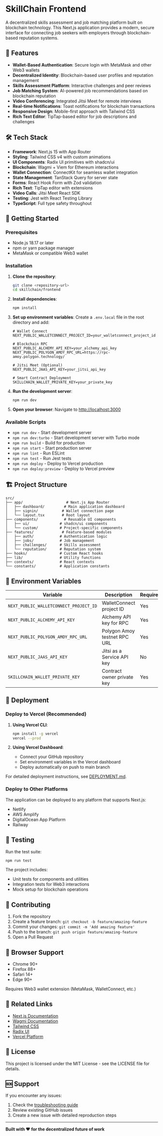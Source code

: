 # SkillChain Frontend

A decentralized skills assessment and job matching platform built on blockchain technology. This Next.js application provides a modern, secure interface for connecting job seekers with employers through blockchain-based reputation systems.

## 🌟 Features

- **Wallet-Based Authentication**: Secure login with MetaMask and other Web3 wallets
- **Decentralized Identity**: Blockchain-based user profiles and reputation management
- **Skills Assessment Platform**: Interactive challenges and peer reviews
- **Job Matching System**: AI-powered job recommendations based on blockchain reputation
- **Video Conferencing**: Integrated Jitsi Meet for remote interviews
- **Real-time Notifications**: Toast notifications for blockchain transactions
- **Responsive Design**: Mobile-first approach with Tailwind CSS
- **Rich Text Editor**: TipTap-based editor for job descriptions and challenges

## 🛠️ Tech Stack

- **Framework**: Next.js 15 with App Router
- **Styling**: Tailwind CSS v4 with custom animations
- **UI Components**: Radix UI primitives with shadcn/ui
- **Blockchain**: Wagmi + Viem for Ethereum interactions
- **Wallet Connection**: ConnectKit for seamless wallet integration
- **State Management**: TanStack Query for server state
- **Forms**: React Hook Form with Zod validation
- **Rich Text**: TipTap editor with extensions
- **Video Calls**: Jitsi Meet React SDK
- **Testing**: Jest with React Testing Library
- **TypeScript**: Full type safety throughout

## 🚀 Getting Started

### Prerequisites

- Node.js 18.17 or later
- npm or yarn package manager
- MetaMask or compatible Web3 wallet

### Installation

1. **Clone the repository**:
   ```bash
   git clone <repository-url>
   cd skillchain/frontend
   ```

2. **Install dependencies**:
   ```bash
   npm install
   ```

3. **Set up environment variables**:
   Create a `.env.local` file in the root directory and add:
   ```env
   # Wallet Connect
   NEXT_PUBLIC_WALLETCONNECT_PROJECT_ID=your_walletconnect_project_id

   # Blockchain RPC
   NEXT_PUBLIC_ALCHEMY_API_KEY=your_alchemy_api_key
   NEXT_PUBLIC_POLYGON_AMOY_RPC_URL=https://rpc-amoy.polygon.technology/

   # Jitsi Meet (Optional)
   NEXT_PUBLIC_JAAS_API_KEY=your_jitsi_api_key

   # Smart Contract Deployment
   SKILLCHAIN_WALLET_PRIVATE_KEY=your_private_key
   ```

4. **Run the development server**:
   ```bash
   npm run dev
   ```

5. **Open your browser**:
   Navigate to [http://localhost:3000](http://localhost:3000)

### Available Scripts

- `npm run dev` - Start development server
- `npm run dev:turbo` - Start development server with Turbo mode
- `npm run build` - Build for production
- `npm run start` - Start production server
- `npm run lint` - Run ESLint
- `npm run test` - Run Jest tests
- `npm run deploy` - Deploy to Vercel production
- `npm run deploy:preview` - Deploy to Vercel preview

## 🏗️ Project Structure

```
src/
├── app/                    # Next.js App Router
│   ├── dashboard/         # Main application dashboard
│   ├── signin/           # Wallet connection page
│   └── layout.tsx        # Root layout
├── components/            # Reusable UI components
│   ├── ui/              # shadcn/ui components
│   └── custom/          # Project-specific components
├── features/             # Feature-based modules
│   ├── auth/            # Authentication logic
│   ├── jobs/            # Job management
│   ├── challenges/      # Skills assessment
│   └── reputation/      # Reputation system
├── hooks/               # Custom React hooks
├── lib/                 # Utility functions
├── contexts/            # React contexts
└── constants/           # Application constants
```

## 🔐 Environment Variables

| Variable | Description | Required |
|----------|-------------|----------|
| `NEXT_PUBLIC_WALLETCONNECT_PROJECT_ID` | WalletConnect project ID | Yes |
| `NEXT_PUBLIC_ALCHEMY_API_KEY` | Alchemy API key for RPC | Yes |
| `NEXT_PUBLIC_POLYGON_AMOY_RPC_URL` | Polygon Amoy testnet RPC URL | Yes |
| `NEXT_PUBLIC_JAAS_API_KEY` | Jitsi as a Service API key | No |
| `SKILLCHAIN_WALLET_PRIVATE_KEY` | Contract owner private key | Yes |

## 🚀 Deployment

### Deploy to Vercel (Recommended)

1. **Using Vercel CLI**:
   ```bash
   npm install -g vercel
   vercel --prod
   ```

2. **Using Vercel Dashboard**:
   - Connect your GitHub repository
   - Set environment variables in the Vercel dashboard
   - Deploy automatically on push to main branch

For detailed deployment instructions, see [DEPLOYMENT.md](./DEPLOYMENT.md).

### Deploy to Other Platforms

The application can be deployed to any platform that supports Next.js:
- Netlify
- AWS Amplify
- DigitalOcean App Platform
- Railway

## 🧪 Testing

Run the test suite:

```bash
npm run test
```

The project includes:
- Unit tests for components and utilities
- Integration tests for Web3 interactions
- Mock setup for blockchain operations

## 🤝 Contributing

1. Fork the repository
2. Create a feature branch: `git checkout -b feature/amazing-feature`
3. Commit your changes: `git commit -m 'Add amazing feature'`
4. Push to the branch: `git push origin feature/amazing-feature`
5. Open a Pull Request

## 📱 Browser Support

- Chrome 90+
- Firefox 88+
- Safari 14+
- Edge 90+

Requires Web3 wallet extension (MetaMask, WalletConnect, etc.)

## 🔗 Related Links

- [Next.js Documentation](https://nextjs.org/docs)
- [Wagmi Documentation](https://wagmi.sh/)
- [Tailwind CSS](https://tailwindcss.com/)
- [Radix UI](https://www.radix-ui.com/)
- [Vercel Platform](https://vercel.com/)

## 📄 License

This project is licensed under the MIT License - see the LICENSE file for details.

## 🆘 Support

If you encounter any issues:

1. Check the [troubleshooting guide](./DEPLOYMENT.md#troubleshooting)
2. Review existing GitHub issues
3. Create a new issue with detailed reproduction steps

---

**Built with ❤️ for the decentralized future of work**

